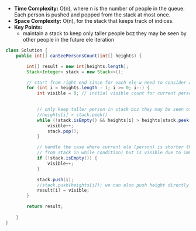 - **Time Complexity:** O(n), where n is the number of people in the queue. Each person is pushed and popped from the stack at most once.
- **Space Complexity:** O(n), for the stack that keeps track of indices.
- **Key Points:**
    - maintain a stack to keep only taller people bcz they may be seen by other people in the future ele iteration 

```java
class Solution {
    public int[] canSeePersonsCount(int[] heights) {

        int[] result = new int[heights.length];
        Stack<Integer> stack = new Stack<>();

        // start from right end since for each ele w need to consider all available ele right side
        for (int i = heights.length - 1; i >= 0; i--) {
            int visible = 0; // initial visible count for current person
            

            // only keep taller person in stack bcz they may be seen other person as well
            //heights[i] > stack.peek()
            while (!stack.isEmpty() && heights[i] > heights[stack.peek()]) {
                visible++;
                stack.pop();
            }

            // handle the case where current ele (person) is shorter than right next person (which was not seen 
            // from stack in while condition) but is visible due to immediate right next
            if (!stack.isEmpty()) {
                visible++;
            }

            stack.push(i);
            //stack.push(heights[i]); we can also push height directly to the stack instead of index
            result[i] = visible;
        }

        return result;
        
    }
}
```